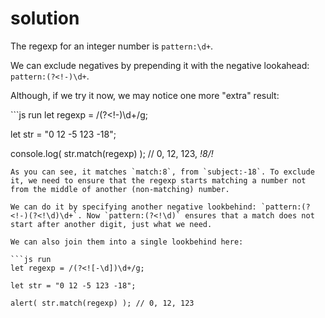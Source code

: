 # solution

The regexp for an integer number is `pattern:\d+`.

We can exclude negatives by prepending it with the negative lookahead: `pattern:(?<!-)\d+`.

Although, if we try it now, we may notice one more "extra" result:

\`\`\`js run let regexp = /\(?&lt;!-\)\d+/g;

let str = "0 12 -5 123 -18";

console.log\( str.match\(regexp\) \); // 0, 12, 123, _!_8_/!_

```text
As you can see, it matches `match:8`, from `subject:-18`. To exclude it, we need to ensure that the regexp starts matching a number not from the middle of another (non-matching) number.

We can do it by specifying another negative lookbehind: `pattern:(?<!-)(?<!\d)\d+`. Now `pattern:(?<!\d)` ensures that a match does not start after another digit, just what we need.

We can also join them into a single lookbehind here:

```js run
let regexp = /(?<![-\d])\d+/g;

let str = "0 12 -5 123 -18";

alert( str.match(regexp) ); // 0, 12, 123
```

